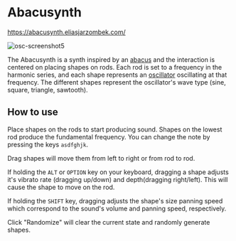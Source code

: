 # Abacusynth

https://abacusynth.eliasjarzombek.com/

![osc-screenshot5](https://user-images.githubusercontent.com/9386882/109991490-5d98b080-7cd8-11eb-9fde-a393c7e45085.png)

The Abacusynth is a synth inspired by an [abacus](https://en.wikipedia.org/wiki/Abacus) and the interaction is centered on placing shapes on rods. Each rod is set to a frequency in the harmonic series, and each shape represents an [oscillator](https://www.innovativesynthesis.com/basic-synthesis-part-1-%E2%80%93-oscillators/) oscillating at that frequency. The different shapes represent the oscillator's wave type (sine, square, triangle, sawtooth).

## How to use

Place shapes on the rods to start producing sound. Shapes on the lowest rod produce the fundamental frequency. You can change the note by pressing the keys `asdfghjk`.

Drag shapes will move them from left to right or from rod to rod.

If holding the `ALT` or `OPTION` key on your keyboard, dragging a shape adjusts it's vibrato rate (dragging up/down) and depth(dragging right/left). This will cause the shape to move on the rod.

If holding the `SHIFT` key, dragging adjusts the shape's size panning speed which correspond to the sound's volume and panning speed, respectively.

Click "Randomize" will clear the current state and randomly generate shapes.

